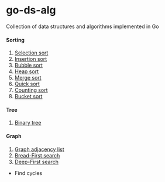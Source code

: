# go-ds-alg
Collection of data structures and algorithms implemented in Go

#### Sorting
1. [Selection sort](sorting/selection.go)
2. [Insertion sort](sorting/insertion.go)
3. [Bubble sort](sorting/bubble.go)
4. [Heap sort](sorting/heap.go)
5. [Merge sort](sorting/merge.go)
6. [Quick sort](sorting/quick.go)
7. [Counting sort](sorting/counting.go)
8. [Bucket sort](sorting/bucket.go)
#### Tree
1. [Binary tree](tree/binary_tree.go)
#### Graph
1. [Graph adjacency list](graph/graph.go)
2. [Bread-First search](graph/bfs_traversal.go)
3. [Deep-First search](graph/dfs_traversal.go)
  - Find cycles

